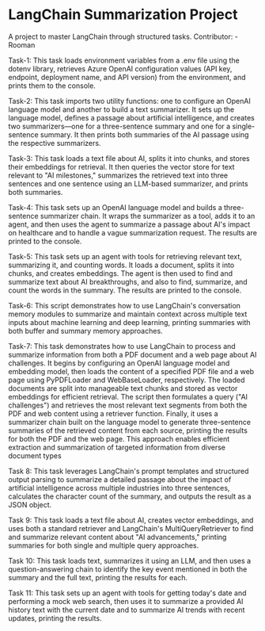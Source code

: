 # LangChain Summarization Project
A project to master LangChain through structured tasks.
Contributor: - Rooman

Task-1:
This task loads environment variables from a .env file using the dotenv library, retrieves Azure OpenAI configuration values (API key, endpoint, deployment name, and API version) from the environment, and prints them to the console.

Task-2:
This task imports two utility functions: one to configure an OpenAI language model and another to build a text summarizer. It sets up the language model, defines a passage about artificial intelligence, and creates two summarizers—one for a three-sentence summary and one for a single-sentence summary. It then prints both summaries of the AI passage using the respective summarizers.

Task-3:
This task loads a text file about AI, splits it into chunks, and stores their embeddings for retrieval. It then queries the vector store for text relevant to "AI milestones," summarizes the retrieved text into three sentences and one sentence using an LLM-based summarizer, and prints both summaries.

Task-4:
This task sets up an OpenAI language model and builds a three-sentence summarizer chain. It wraps the summarizer as a tool, adds it to an agent, and then uses the agent to summarize a passage about AI's impact on healthcare and to handle a vague summarization request. The results are printed to the console.

Task-5:
This task sets up an agent with tools for retrieving relevant text, summarizing it, and counting words. It loads a document, splits it into chunks, and creates embeddings. The agent is then used to find and summarize text about AI breakthroughs, and also to find, summarize, and count the words in the summary. The results are printed to the console.

Task-6:
This script demonstrates how to use LangChain's conversation memory modules to summarize and maintain context across multiple text inputs about machine learning and deep learning, printing summaries with both buffer and summary memory approaches.

Task-7:
This task demonstrates how to use LangChain to process and summarize information from both a PDF document and a web page about AI challenges. It begins by configuring an OpenAI language model and embedding model, then loads the content of a specified PDF file and a web page using PyPDFLoader and WebBaseLoader, respectively. The loaded documents are split into manageable text chunks and stored as vector embeddings for efficient retrieval. The script then formulates a query ("AI challenges") and retrieves the most relevant text segments from both the PDF and web content using a retriever function. Finally, it uses a summarizer chain built on the language model to generate three-sentence summaries of the retrieved content from each source, printing the results for both the PDF and the web page. This approach enables efficient extraction and summarization of targeted information from diverse document types

Task 8:
This task leverages LangChain's prompt templates and structured output parsing to summarize a detailed passage about the impact of artificial intelligence across multiple industries into three sentences, calculates the character count of the summary, and outputs the result as a JSON object.

Task 9:
This task loads a text file about AI, creates vector embeddings, and uses both a standard retriever and LangChain's MultiQueryRetriever to find and summarize relevant content about "AI advancements," printing summaries for both single and multiple query approaches.

Task 10:
This task loads text, summarizes it using an LLM, and then uses a question-answering chain to identify the key event mentioned in both the summary and the full text, printing the results for each.

Task 11:
This task sets up an agent with tools for getting today's date and performing a mock web search, then uses it to summarize a provided AI history text with the current date and to summarize AI trends with recent updates, printing the results.